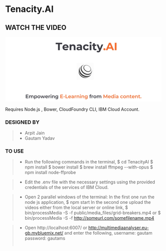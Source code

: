 # Tenacity.AI

## WATCH THE VIDEO<br>

[![](main.jpg)](https://vimeo.com/259363004)

Requires Node.js , Bower, CloudFoundry CLI, IBM Cloud Account. 

### DESIGNED BY

>- Arpit Jain<BR>
>- Gautam Yadav<BR>

### TO USE
  
>- Run the following commands in the terminal, $ cd TenacityAI $ npm install $ bower install $ brew install ffmpeg --with-opus $ npm install node-ffprobe<BR>

>- Edit the .env file with the necessary settings using the provided credentials of the services of IBM Cloud.<BR>

>- Open 2 parallel windows of the terminal: In the first one run the node js application, $ npm start In the second one upload the videos either from the local server or online link, $ bin/processMedia -S -f public/media_files/grid-breakers.mp4 or $ bin/processMedia -S -f http://someurl.com/somefilename.mp4<BR>

>- Open http://localhost:6007/ or http://multimediaanalyser.eu-gb.mybluemix.net/ and enter the following, username: gautam password: gautams<BR><BR>


